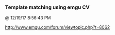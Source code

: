 ﻿

### Template matching using emgu CV
@ 12/19/17 8:56:43 PM

http://www.emgu.com/forum/viewtopic.php?t=8062

